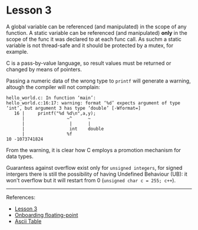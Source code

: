 # Lesson 3

A global variable can be referenced (and manipulated) in the scope of any function.
A static variable can be referenced (and manipulated) **only** in the scope of the func it was declared to at each func call. As suchm a static variable is not thread-safe and it should be protected by a mutex, for example.

C is a pass-by-value language, so result values must be returned or changed by means of pointers.

Passing a numeric data of the wrong type to `printf` will generate a warning, altough the compiler will not complain:
```
hello_world.c: In function ‘main’:
hello_world.c:16:17: warning: format ‘%d’ expects argument of type ‘int’, but argument 3 has type ‘double’ [-Wformat=]
   16 |     printf("%d %d\n",a,y);
      |                ~^      ~
      |                 |      |
      |                 int    double
      |                %f
10 -1073741824
```

From the warning, it is clear how C employs a promotion mechanism for data types.

Guarantess against overflow exist only for `unsigned integers`, for signed intergers there is still the possibility of having Undefined Behaviour (UB): it won't overflow but it will restart from 0 (`unsigned char c = 255; c++`).


---

References:
- [Lesson 3](https://www.youtube.com/watch?v=mw4gUqsGPZw)
- [Onboarding floating-point](https://www.altdevarts.com/p/onboarding-floating-point)
- [Ascii Table](https://theasciicode.com.ar/)
